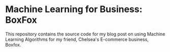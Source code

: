 # Machine Learning for Business: BoxFox

This repository contains the source code for my blog post on using Machine Learning Algorithms for my friend, Chelsea's E-commerce
business, Boxfox.